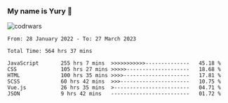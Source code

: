 ### My name is Yury 👋 
![codrwars](https://www.codewars.com/users/litury/badges/micro) 


<!--START_SECTION:waka-->

```text
From: 28 January 2022 - To: 27 March 2023

Total Time: 564 hrs 37 mins

JavaScript       255 hrs 7 mins  >>>>>>>>>>>--------------   45.18 %
CSS              105 hrs 27 mins >>>>>--------------------   18.68 %
HTML             100 hrs 35 mins >>>>---------------------   17.81 %
SCSS             60 hrs 42 mins  >>>----------------------   10.75 %
Vue.js           26 hrs 35 mins  >------------------------   04.71 %
JSON             9 hrs 42 mins   -------------------------   01.72 %
```

<!--END_SECTION:waka-->


